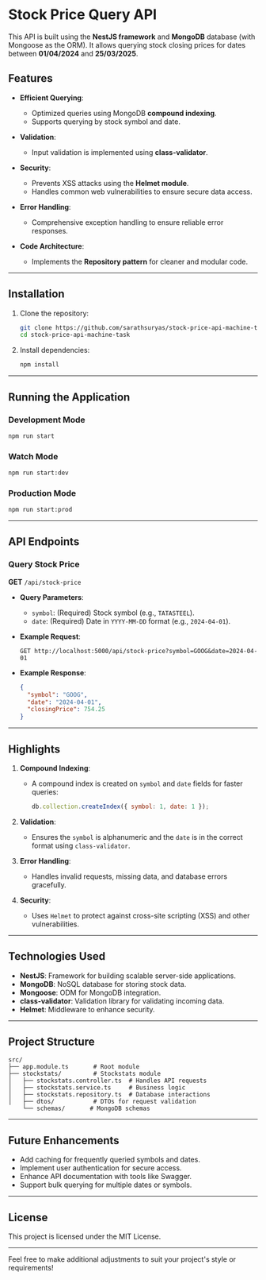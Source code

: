 

# Stock Price Query API

This API is built using the **NestJS framework** and **MongoDB** database (with Mongoose as the ORM). It allows querying stock closing prices for dates between **01/04/2024** and **25/03/2025**.

## Features

- **Efficient Querying**: 
  - Optimized queries using MongoDB **compound indexing**.
  - Supports querying by stock symbol and date.

- **Validation**:
  - Input validation is implemented using **class-validator**.

- **Security**:
  - Prevents XSS attacks using the **Helmet module**.
  - Handles common web vulnerabilities to ensure secure data access.

- **Error Handling**:
  - Comprehensive exception handling to ensure reliable error responses.

- **Code Architecture**:
  - Implements the **Repository pattern** for cleaner and modular code.

---

## Installation

1. Clone the repository:
   ```bash
   git clone https://github.com/sarathsuryas/stock-price-api-machine-task.git
   cd stock-price-api-machine-task
   ```

2. Install dependencies:
   ```bash
   npm install
   ```

---

## Running the Application

### Development Mode
```bash
npm run start
```

### Watch Mode
```bash
npm run start:dev
```

### Production Mode
```bash
npm run start:prod
```

---

## API Endpoints

### Query Stock Price
**GET** `/api/stock-price`

- **Query Parameters**:
  - `symbol`: (Required) Stock symbol (e.g., `TATASTEEL`).
  - `date`: (Required) Date in `YYYY-MM-DD` format (e.g., `2024-04-01`).

- **Example Request**:
  ```http
  GET http://localhost:5000/api/stock-price?symbol=GOOG&date=2024-04-01
  ```

- **Example Response**:
  ```json
  {
    "symbol": "GOOG",
    "date": "2024-04-01",
    "closingPrice": 754.25
  }
  ```

---

## Highlights

1. **Compound Indexing**:
   - A compound index is created on `symbol` and `date` fields for faster queries:
     ```javascript
     db.collection.createIndex({ symbol: 1, date: 1 });
     ```

2. **Validation**:
   - Ensures the `symbol` is alphanumeric and the `date` is in the correct format using `class-validator`.

3. **Error Handling**:
   - Handles invalid requests, missing data, and database errors gracefully.

4. **Security**:
   - Uses `Helmet` to protect against cross-site scripting (XSS) and other vulnerabilities.

---

## Technologies Used

- **NestJS**: Framework for building scalable server-side applications.
- **MongoDB**: NoSQL database for storing stock data.
- **Mongoose**: ODM for MongoDB integration.
- **class-validator**: Validation library for validating incoming data.
- **Helmet**: Middleware to enhance security.

---

## Project Structure

```plaintext
src/
├── app.module.ts       # Root module
├── stockstats/         # Stockstats module
│   ├── stockstats.controller.ts  # Handles API requests
│   ├── stockstats.service.ts     # Business logic
│   ├── stockstats.repository.ts  # Database interactions
│   ├── dtos/           # DTOs for request validation
    └── schemas/       # MongoDB schemas

```

---

## Future Enhancements

- Add caching for frequently queried symbols and dates.
- Implement user authentication for secure access.
- Enhance API documentation with tools like Swagger.
- Support bulk querying for multiple dates or symbols.

---

## License

This project is licensed under the MIT License.

---

Feel free to make additional adjustments to suit your project's style or requirements!